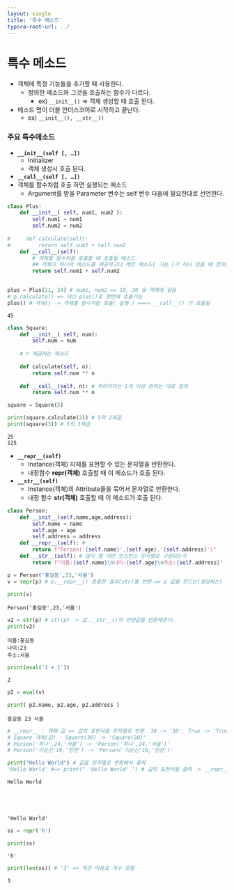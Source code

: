 ```yaml
---
layout: single
title: '특수 메소드'
typora-root-url: ../
---
```


# 특수 메소드

- 객체에 특정 기능들을 추가할 때 사용한다.
    - 정의한 메소드와 그것을 호출하는 함수가 다르다.
         - ex) `__init__()` => 객체 생성할 때 호출 된다.
- 메소드 명이 더블 언더스코어로 시작하고 끝난다. 
    - ex) `__init__(), __str__()`

### 주요 특수메소드
- **`__init__(self [, …])`**
    - Initializer
    - 객체 생성시 호출 된다.
- **`__call__(self [, …])`**
- 객체를 함수처럼 호출 하면 실행되는 메소드
    - Argument를 받을 Parameter 변수는 self 변수 다음에 필요한대로 선언한다.




```python
class Plus:
    def __init__( self, num1, num2 ):
        self.num1 = num1
        self.num2 = num2
    
#     def calculate(self):
#         return self.num1 + self.num2
    def __call__(self):
        # 객체를 함수처름 호출할 떄 호출될 메소드
        ## 객체가 하나의 메소드를 제공하고나 메인 메소드( 기능 )가 하나 있을 때 정의한다
        return self.num1 + self.num2
    
```


```python
plus = Plus(21, 24) # num1, num2 == 10, 20 을 객체에 넣음
# p.calculate() => 대신 plus()로 한번에 호출가능 
plus() # 객체() -> 객체를 함수처럼 호출( 실행 ) ===> __call__() 가 호출됨
```




    45




```python
class Square:
    def __init__( self, num):
        self.num = num
    
    # n 제곱하는 메소드
    
    def calculate(self, n):
        return self.num ** n
    
    def __call__(self, n): # 파라미터는 1개 이상 원하는 대로 정의
        return self.num ** n
```


```python
square = Square(5)
```


```python
print(square.calculate(2)) # 5의 2제곱
print(square(3)) # 5의 3제곱
```

    25
    125


- **`__repr__(self)`**
    - Instance(객체) 자체를 표현할 수 있는 문자열을 반환한다.
    - 내장함수 **repr(객체)** 호출할 때 이 메소드가 호출 된다.
- **`__str__(self)`**
    - Instance(객체)의 Attribute들을 묶어서 문자열로 반환한다.
    - 내장 함수 **str(객체)**  호출할 때 이 메소드가 호출 된다.


```python
class Person:
    def __init__(self,name,age,address):
        self.name = name
        self.age = age
        self.address = address
    def __repr__(self): # 
        return f"Person('{self.name}',{self.age},'{self.address}')"
    def __str__(self): # 많이 함 어떤 인스턴스 문자열로 구성되는지
        return f"이름:{self.name}\n나이:{self.age}\n주소:{self.address}"
```


```python
p = Person('홍길동',23,'서울')
v = repr(p) # p.__repr__() 호출한 결과(str)를 반환 => p 값을 만드는(생성하는) 구문을 반환.
```


```python
print(v)
```

    Person('홍길동',23,'서울')



```python
v2 = str(p) # str(p) -> 값.__str__()의 반환값을 반환해준다.
print(v2)
```

    이름:홍길동
    나이:23
    주소:서울



```python
print(eval('1 + 1'))
```

    2



```python
p2 = eval(v)
```


```python
print( p2.name, p2.age, p2.address )
```

    홍길동 23 서울



```python
# __repr__ : 객체-값 => 값의 표현식을 문자열로 반환. 30 -> '30', True -> 'True'
# Square 객체(값) - Square(30) -> 'Square(30)'
# Person('히나',24,'서울') -> 'Person('히나',24,'서울')'
# Person('이순신'10,'인천') -> 'Person('이순신'10,'인천')'
```


```python
print("Hello World") # 값을 문자열로 변환해서 출력
'Hello World' #=> print(" 'Hello World' ") # 값의 표현식을 출력 -> __repr__() 반환값을 출력
```

    Hello World





    'Hello World'




```python
ss = repr('h')
```


```python
print(ss)
```

    'h'



```python
print(len(ss)) # '3' => 작은 따움표 개수 포함
```

    3
